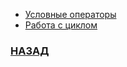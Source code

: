 
* [Условные операторы](Conditional_Statements.md)
* [Работа с циклом](Cube_of_number.md)

### [НАЗАД](../readme.md)
